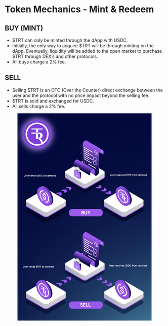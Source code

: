 # Token Mechanics - Mint & Redeem

## **BUY (MINT)**

* $TRT can only be minted through the dApp with USDC.
* Initially, the only way to acquire $TRT will be through minting on the dApp. Eventually, liquidity will be added to the open market to purchase $TRT through DEX’s and other protocols.&#x20;
*   All buys charge a 2% fee.



## **SELL**&#x20;

* Selling $TRT is an OTC (Over the Counter) direct exchange between the user and the protocol with no price impact beyond the selling fee.
* $TRT is sold and exchanged for USDC.  &#x20;
* All sells charge a 2% fee.&#x20;

<figure><img src="../../../../.gitbook/assets/First-01.png" alt=""><figcaption></figcaption></figure>


